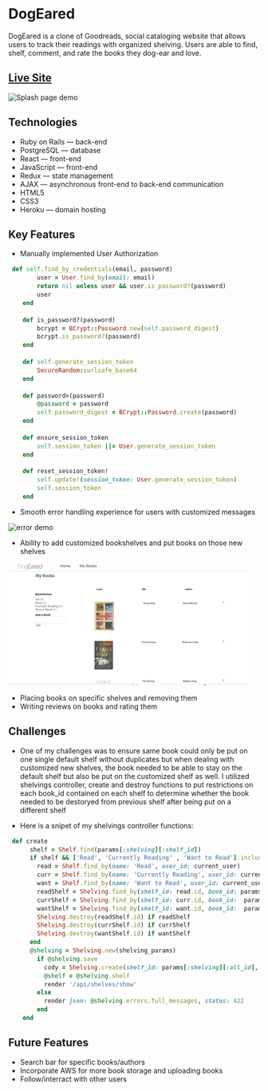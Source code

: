 # DogEared
DogEared is a clone of Goodreads, social cataloging website that allows users to track their readings with organized shelving. Users are able to find, shelf, comment, and rate the books they dog-ear and love.

## [Live Site](https://dogeared-app.herokuapp.com)

![Splash page demo](app/assets/images/new-dogeared-gif.gif)

## Technologies
* Ruby on Rails — back-end
* PostgreSQL — database
* React — front-end 
* JavaScript — front-end
* Redux — state management
* AJAX — asynchronous front-end to back-end communication
* HTML5
* CSS3
* Heroku — domain hosting

## Key Features
* Manually implemented User Authorization

```Ruby
 def self.find_by_credentials(email, password)
        user = User.find_by(email: email)
        return nil unless user && user.is_password?(password)
        user
    end

    def is_password?(password)
        bcrypt = BCrypt::Password.new(self.password_digest)
        bcrypt.is_password?(password)
    end

    def self.generate_session_token
        SecureRandom::urlsafe_base64
    end

    def password=(password)
        @password = password
        self.password_digest = BCrypt::Password.create(password)
    end

    def ensure_session_token
        self.session_token ||= User.generate_session_token
    end

    def reset_session_token!
        self.update!(session_token: User.generate_session_token)
        self.session_token
    end
```

* Smooth error handling experience for users with customized messages

![error demo](app/assets/images/error_gif.gif)

* Ability to add customized bookshelves and put books on those new shelves

![add shelf gif](app/assets/images/addShelf.gif)

* Placing books on specific shelves and removing them
* Writing reviews on books and rating them

## Challenges

* One of my challenges was to ensure same book could only be put on one single default shelf without duplicates but when dealing with customized new shelves, the book needed to be able to stay on the default shelf but also be put on the customized shelf as well. I utilized shelvings controller, create and destroy functions to put restrictions on each book_id contained on each shelf to determine whether the book needed to be destoryed from previous shelf after being put on a different shelf

* Here is a snipet of my shelvings controller functions:

```Ruby
 def create
      shelf = Shelf.find(params[:shelving][:shelf_id])
      if shelf && ['Read', 'Currently Reading' , 'Want to Read'].include?(shelf.name)
        read = Shelf.find_by(name: 'Read', user_id: current_user)
        curr = Shelf.find_by(name: 'Currently Reading', user_id: current_user)
        want = Shelf.find_by(name: 'Want to Read', user_id: current_user)
        readShelf = Shelving.find_by(shelf_id: read.id, book_id: params[:shelving][:book_id])
        currShelf = Shelving.find_by(shelf_id: curr.id, book_id:  params[:shelving][:book_id])
        wantShelf = Shelving.find_by(shelf_id: want.id, book_id:  params[:shelving][:book_id])
        Shelving.destroy(readShelf.id) if readShelf
        Shelving.destroy(currShelf.id) if currShelf
        Shelving.destroy(wantShelf.id) if wantShelf
      end
      @shelving = Shelving.new(shelving_params)
        if @shelving.save
          cody = Shelving.create(shelf_id: params[:shelving][:all_id], book_id: params[:shelving][:book_id])
          @shelf = @shelving.shelf
          render '/api/shelves/show'
        else
          render json: @shelving.errors.full_messages, status: 422
        end
    end
```
## Future Features
* Search bar for specific books/authors
* Incorporate AWS for more book storage and uploading books
* Follow/interract with other users



